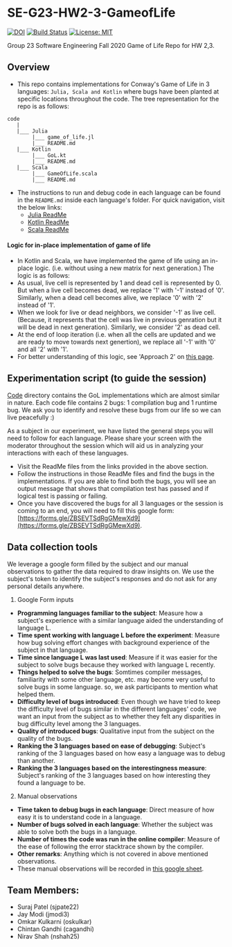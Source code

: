 # SE-G23-HW2-3-GameofLife
[![DOI](https://zenodo.org/badge/DOI/10.5281/zenodo.3998706.svg)](https://doi.org/10.5281/zenodo.3998706)
[![Build Status](https://travis-ci.org/cagandhi/SE-G23-GameofLife.svg?branch=master)](https://travis-ci.org/cagandhi/SE-G23-GameofLife)
[![License: MIT](https://img.shields.io/badge/License-MIT-yellow.svg)](https://opensource.org/licenses/MIT)

Group 23 Software Engineering Fall 2020 Game of Life Repo for HW 2,3.

## Overview

+ This repo contains implementations for Conway's Game of Life in 3 languages: ```Julia, Scala and Kotlin``` where bugs have been planted at specific locations throughout the code. The tree representation for the repo is as follows:
```
code
   |
   |___ Julia
        |___ game_of_life.jl
        |___ README.md
   |___ Kotlin
        |___ GoL.kt
        |___ README.md
   |___ Scala
        |___ GameOfLife.scala
        |___ README.md
```

+ The instructions to run and debug code in each language can be found in the ```README.md``` inside each language's folder. For quick navigation, visit the below links:
  - [Julia ReadMe](code/Julia/README.md)
  - [Kotlin ReadMe](code/Kotlin/README.md)
  - [Scala ReadMe](code/Scala/README.md)

#### Logic for in-place implementation of game of life 
+ In Kotlin and Scala, we have implemented the game of life using an in-place logic. (i.e. without using a new matrix for next generation.) The logic is as follows:
+ As usual, live cell is represented by 1 and dead cell is represented by 0. But when a live cell becomes dead, we replace '1' with '-1' instead of '0'. Similarly, when a dead cell becomes alive, we replace '0' with '2' instead of '1'.
+ When we look for live or dead neighbors, we consider '-1' as live cell. (Because, it represents that the cell was live in previous genration but it will be dead in next generation). Similarly, we consider '2' as dead cell.
+ At the end of loop iteration (i.e. when all the cells are updated and we are ready to move towards next genertion), we replace all '-1' with '0' and all '2' with '1'.
+ For better understanding of this logic, see 'Approach 2' on [this page](https://leetcode.com/problems/game-of-life/solution/).

## Experimentation script (to guide the session)
[Code](code/) directory contains the GoL implementations which are almost similar in nature. Each code file contains 2 bugs: 1 compilation bug and 1 runtime bug. We ask you to identify and resolve these bugs from our life so we can live peacefully :)

As a subject in our experiment, we have listed the general steps you will need to follow for each language. Please share your screen with the moderator throughout the session which will aid us in analyzing your interactions with each of these languages.

* Visit the ReadMe files from the links provided in the above section.
* Follow the instructions in those ReadMe files and find the bugs in the implementations. If you are able to find both the bugs, you will see an output message that shows that compilation test has passed and if logical test is passing or failing.
* Once you have discovered the bugs for all 3 languages or the session is coming to an end, you will need to fill this google form: [https://forms.gle/ZBSEVTSdRgGMewXd9](https://forms.gle/ZBSEVTSdRgGMewXd9).

## Data collection tools

We leverage a google form filled by the subject and our manual observations to gather the data required to draw insights on. We use the subject's token to identify the subject's responses and do not ask for any personal details anywhere.

1. Google Form inputs

- __Programming languages familiar to the subject__: Measure how a subject's experience with a similar language aided the understanding of language L.
- __Time spent working with language L before the experiment__: Measure how bug solving effort changes with background experience of the subject in that language.
- __Time since language L was last used__: Measure if it was easier for the subject to solve bugs because they worked with language L recently.
- __Things helped to solve the bugs__: Somtimes compiler messages, familiarity with some other language, etc. may become very useful to solve bugs in some language. so, we ask participants to mention what helped them.
- __Difficulty level of bugs introduced__: Even though we have tried to keep the difficulty level of bugs similar in the different languages' code, we want an input from the subject as to whether they felt any disparities in bug difficulty level among the 3 languages.
- __Quality of introduced bugs__: Qualitative input from the subject on the quality of the bugs.
- __Ranking the 3 languages based on ease of debugging__: Subject's ranking of the 3 languages based on how easy a language was to debug than another.
- __Ranking the 3 languages based on the interestingness measure__: Subject's ranking of the 3 languages based on how interesting they found a language to be.

2. Manual observations

- __Time taken to debug bugs in each language__: Direct measure of how easy it is to understand code in a language.
- __Number of bugs solved in each language__: Whether the subject was able to solve both the bugs in a language.
- __Number of times the code was run in the online compiler__: Measure of the ease of following the error stacktrace shown by the compiler.
- __Other remarks__: Anything which is not covered in above mentioned observations.
- These manual observations will be recorded in [this google sheet](https://docs.google.com/spreadsheets/d/1mUfDjupsczMQOG7zdjMPwpimFpN12EN1l0mqjGJAVts/edit?usp=sharing).

## Team Members:
* Suraj Patel (sjpate22)
* Jay Modi (jmodi3)
* Omkar Kulkarni (oskulkar)
* Chintan Gandhi (cagandhi)
* Nirav Shah (nshah25)
